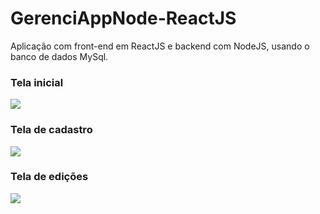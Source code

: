 # GerenciAppNode-ReactJS
</h2>Aplicação com front-end em ReactJS e backend com NodeJS, usando o banco de dados MySql.</h2>

<h3>Tela inicial</h3>
<img src="https://github.com/thayanemenezes/GerenciAppNode-ReactJS/blob/main/Tela1.png?raw=true">
<h3>Tela de cadastro</h3>
<img src="https://github.com/thayanemenezes/GerenciAppNode-ReactJS/blob/main/Tela2.png?raw=true">
<h3>Tela de edições</h3>
<img src="https://github.com/thayanemenezes/GerenciAppNode-ReactJS/blob/main/Tela3.png?raw=true">

